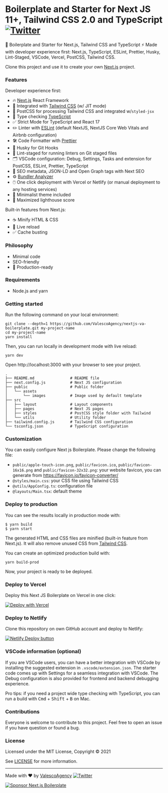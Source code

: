 # Boilerplate and Starter for Next JS 11+, Tailwind CSS 2.0 and TypeScript [![Twitter](https://img.shields.io/twitter/url/https/twitter.com/cloudposse.svg?style=social&label=Follow%20%40jrkennemer)](https://twitter.com/jrkennemer)


🚀 Boilerplate and Starter for Next.js, Tailwind CSS and TypeScript ⚡️ Made with developer experience first: Next.js, TypeScript, ESLint, Prettier, Husky, Lint-Staged, VSCode, Vercel, PostCSS, Tailwind CSS.

Clone this project and use it to create your own [Next.js](https://nextjs.org) project. 

### Features

Developer experience first:

- 🔥 [Next.js](https://nextjs.org) React Framework
- 🎨 Integrated with [Tailwind CSS](https://tailwindcss.com) (w/ JIT mode)
- 💅 PostCSS for processing Tailwind CSS and integrated w/`styled-jsx`
- 🎉 Type checking [TypeScript](https://www.typescriptlang.org)
- ✅ Strict Mode for TypeScript and React 17
- ✏️ Linter with [ESLint](https://eslint.org) (default NextJS, NextJS Core Web Vitals and Airbnb configuration)
- 🛠 Code Formatter with [Prettier](https://prettier.io)
- 🦊 Husky for Git Hooks
- 🚫 Lint-staged for running linters on Git staged files
- 🗂 VSCode configuration: Debug, Settings, Tasks and extension for PostCSS, ESLint, Prettier, TypeScript
- 🤖 SEO metadata, JSON-LD and Open Graph tags with Next SEO
- ⚙️ [Bundler Analyzer](https://www.npmjs.com/package/@next/bundle-analyzer)
- 🖱️ One click deployment with Vercel or Netlify (or manual deployment to any hosting services)
- 🌈 Minimalist theme included
- 💯 Maximized lighthouse score

Built-in features from Next.js:

- ☕ Minify HTML & CSS
- 💨 Live reload
- ✅ Cache busting

### Philosophy

- Minimal code
- SEO-friendly
- 🚀 Production-ready

### Requirements

- Node.js and yarn

### Getting started

Run the following command on your local environment:

```
git clone --depth=1 https://github.com/ValescoAgency/nextjs-va-boilerplate.git my-project-name
cd my-project-name
yarn install
```

Then, you can run locally in development mode with live reload:

```
yarn dev
```

Open http://localhost:3000 with your browser to see your project.

```
.
├── README.md                # README file
├── next.config.js           # Next JS configuration
├── public                   # Public folder
│   └── assets
│       └── images           # Image used by default template
├── src
│   ├── layout               # Layout components
│   ├── pages                # Next JS pages
│   ├── styles               # PostCSS style folder with Tailwind
│   └── utils                # Utility folder
├── tailwind.config.js       # Tailwind CSS configuration
└── tsconfig.json            # TypeScript configuration
```

### Customization

You can easily configure Next js Boilerplate. Please change the following file:

- `public/apple-touch-icon.png`, `public/favicon.ico`, `public/favicon-16x16.png` and `public/favicon-32x32.png`: your website favicon, you can generate from https://favicon.io/favicon-converter/
- `@styles/main.css`: your CSS file using Tailwind CSS
- `@utils/AppConfig.ts`: configuration file
- `@layouts/Main.tsx`: default theme

### Deploy to production

You can see the results locally in production mode with:

```
$ yarn build
$ yarn start
```

The generated HTML and CSS files are minified (built-in feature from Next.js). It will also remove unused CSS from [Tailwind CSS](https://tailwindcss.com).

You can create an optimized production build with:

```
yarn build-prod
```

Now, your project is ready to be deployed. 
### Deploy to Vercel

Deploy this Next JS Boilerplate on Vercel in one click:

[![Deploy with Vercel](https://vercel.com/button)](https://vercel.com/new/git/external?repository-url=https%3A%2F%2Fgithub.com%2FValescoAgency%2Fnextjs-va-boilerplate)

### Deploy to Netlify

Clone this repository on own GitHub account and deploy to Netlify:

[![Netlify Deploy button](https://www.netlify.com/img/deploy/button.svg)](https://app.netlify.com/start/deploy?repository=https://github.com/ValescoAgency/nextjs-va-boilerplate)
### VSCode information (optional)

If you are VSCode users, you can have a better integration with VSCode by installing the suggested extension in `.vscode/extension.json`. The starter code comes up with Settings for a seamless integration with VSCode. The Debug configuration is also provided for frontend and backend debugging experience.

Pro tips: if you need a project wide type checking with TypeScript, you can run a build with <kbd>Cmd</kbd> + <kbd>Shift</kbd> + <kbd>B</kbd> on Mac.

### Contributions

Everyone is welcome to contribute to this project. Feel free to open an issue if you have question or found a bug.

### License

Licensed under the MIT License, Copyright © 2021

See [LICENSE](LICENSE) for more information.

---

Made with ♥ by [ValescoAgency](https://valesco.agency) [![Twitter](https://img.shields.io/twitter/url/https/twitter.com/cloudposse.svg?style=social&label=Follow%20%40jrkennemer)](https://twitter.com/jrkennemer)

[![Sponsor Next.js Boilerplate](https://cdn.buymeacoffee.com/buttons/default-red.png)](https://www.buymeacoffee.com/jrkennemer)
